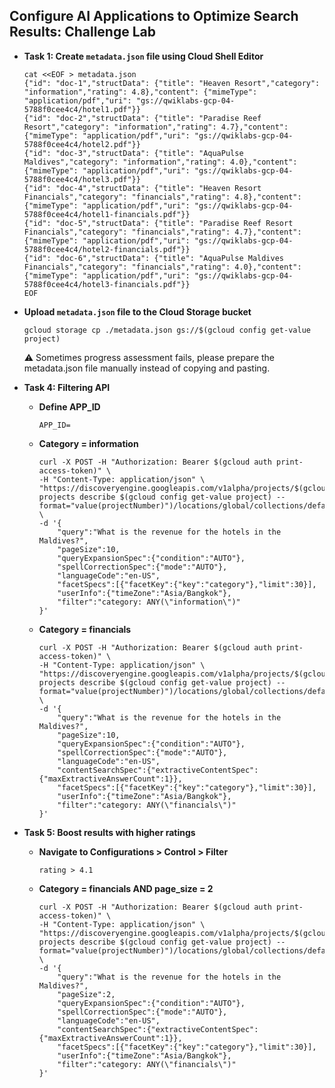 ## Configure AI Applications to Optimize Search Results: Challenge Lab

- **Task 1: Create `metadata.json` file using Cloud Shell Editor**  
   ```shell
   cat <<EOF > metadata.json
   {"id": "doc-1","structData": {"title": "Heaven Resort","category": "information","rating": 4.8},"content": {"mimeType": "application/pdf","uri": "gs://qwiklabs-gcp-04-5788f0cee4c4/hotel1.pdf"}}
   {"id": "doc-2","structData": {"title": "Paradise Reef Resort","category": "information","rating": 4.7},"content": {"mimeType": "application/pdf","uri": "gs://qwiklabs-gcp-04-5788f0cee4c4/hotel2.pdf"}}
   {"id": "doc-3","structData": {"title": "AquaPulse Maldives","category": "information","rating": 4.0},"content": {"mimeType": "application/pdf","uri": "gs://qwiklabs-gcp-04-5788f0cee4c4/hotel3.pdf"}}
   {"id": "doc-4","structData": {"title": "Heaven Resort Financials","category": "financials","rating": 4.8},"content": {"mimeType": "application/pdf","uri": "gs://qwiklabs-gcp-04-5788f0cee4c4/hotel1-financials.pdf"}}
   {"id": "doc-5","structData": {"title": "Paradise Reef Resort Financials","category": "financials","rating": 4.7},"content": {"mimeType": "application/pdf","uri": "gs://qwiklabs-gcp-04-5788f0cee4c4/hotel2-financials.pdf"}}
   {"id": "doc-6","structData": {"title": "AquaPulse Maldives Financials","category": "financials","rating": 4.0},"content": {"mimeType": "application/pdf","uri": "gs://qwiklabs-gcp-04-5788f0cee4c4/hotel3-financials.pdf"}}
   EOF
   ```

- **Upload `metadata.json` file to the Cloud Storage bucket**
   ``` 
   gcloud storage cp ./metadata.json gs://$(gcloud config get-value project)
   ```
  :warning: Sometimes progress assessment fails, please prepare the metadata.json file manually instead of copying and pasting.

- **Task 4: Filtering API**
   - **Define APP_ID**
      ```
      APP_ID=
      ``` 
   - **Category = information**
      ```shell
      curl -X POST -H "Authorization: Bearer $(gcloud auth print-access-token)" \
      -H "Content-Type: application/json" \
      "https://discoveryengine.googleapis.com/v1alpha/projects/$(gcloud projects describe $(gcloud config get-value project) --format="value(projectNumber)")/locations/global/collections/default_collection/engines/$APP_ID/servingConfigs/default_search:search" \
      -d '{
          "query":"What is the revenue for the hotels in the Maldives?",
          "pageSize":10,
          "queryExpansionSpec":{"condition":"AUTO"},
          "spellCorrectionSpec":{"mode":"AUTO"},
          "languageCode":"en-US",
          "facetSpecs":[{"facetKey":{"key":"category"},"limit":30}],
          "userInfo":{"timeZone":"Asia/Bangkok"},
          "filter":"category: ANY(\"information\")"
      }'
      ```
   - **Category = financials**
      ```shell
      curl -X POST -H "Authorization: Bearer $(gcloud auth print-access-token)" \
      -H "Content-Type: application/json" \
      "https://discoveryengine.googleapis.com/v1alpha/projects/$(gcloud projects describe $(gcloud config get-value project) --format="value(projectNumber)")/locations/global/collections/default_collection/engines/$APP_ID/servingConfigs/default_search:search" \
      -d '{
          "query":"What is the revenue for the hotels in the Maldives?",
          "pageSize":10,
          "queryExpansionSpec":{"condition":"AUTO"},
          "spellCorrectionSpec":{"mode":"AUTO"},
          "languageCode":"en-US",
          "contentSearchSpec":{"extractiveContentSpec":{"maxExtractiveAnswerCount":1}},
          "facetSpecs":[{"facetKey":{"key":"category"},"limit":30}],
          "userInfo":{"timeZone":"Asia/Bangkok"},
          "filter":"category: ANY(\"financials\")"
      }'
      ```
- **Task 5: Boost results with higher ratings**
   - **Navigate to Configurations > Control > Filter**
     ```
     rating > 4.1
     ```
   - **Category = financials AND page_size = 2**
      ```shell
      curl -X POST -H "Authorization: Bearer $(gcloud auth print-access-token)" \
      -H "Content-Type: application/json" \
      "https://discoveryengine.googleapis.com/v1alpha/projects/$(gcloud projects describe $(gcloud config get-value project) --format="value(projectNumber)")/locations/global/collections/default_collection/engines/$APP_ID/servingConfigs/default_search:search" \
      -d '{
          "query":"What is the revenue for the hotels in the Maldives?",
          "pageSize":2,
          "queryExpansionSpec":{"condition":"AUTO"},
          "spellCorrectionSpec":{"mode":"AUTO"},
          "languageCode":"en-US",
          "contentSearchSpec":{"extractiveContentSpec":{"maxExtractiveAnswerCount":1}},
          "facetSpecs":[{"facetKey":{"key":"category"},"limit":30}],
          "userInfo":{"timeZone":"Asia/Bangkok"},
          "filter":"category: ANY(\"financials\")"
      }'
      ```
